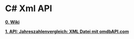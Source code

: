 # C# Xml API
[__0. Wiki__](https://github.com/DerDannyF/CSharp-XML-API/wiki)


[__1. API: Jahreszahlenvergleich: XML Datei mit omdbAPI.com__](https://github.com/DerDannyF/CSharp-XML-API/tree/master/1%20omdb%20API%20Jahreszahlen)

